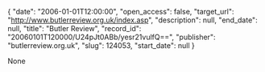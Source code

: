 {
  "date": "2006-01-01T12:00:00", 
  "open_access": false, 
  "target_url": "http://www.butlerreview.org.uk/index.asp", 
  "description": null, 
  "end_date": null, 
  "title": "Butler Review", 
  "record_id": "20060101T120000/U24pJt0ABb/yesr21vulfQ==", 
  "publisher": "butlerreview.org.uk", 
  "slug": 124053, 
  "start_date": null
}

None